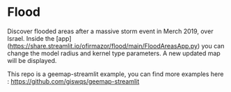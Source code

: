 # Flood
Discover flooded areas after a massive storm event in Merch 2019, over Israel.
Inside the [app] (https://share.streamlit.io/ofirmazor/flood/main/FloodAreasApp.py) you can change the model radius and kernel type parameters. A new updated map will be displayed.


This repo is a geemap-streamlit example, you can find more examples here : https://github.com/giswqs/geemap-streamlit
